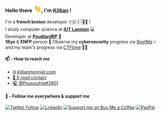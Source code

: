 ### Hello there <img src="https://github.com/killianmonnier/killianmonnier/blob/master/hi.gif" width="25px">, I'm [Killian](https://killianmonnier.com) ! 

<!--
**killianmonnier/killianmonnier** is a ✨ _special_ ✨ repository because its `README.md` (this file) appears on your GitHub profile.

Here are some ideas to get you started:

- 🔭 I’m currently working on ...
- 🌱 I’m currently learning ...
- 👯 I’m looking to collaborate on ...
- 🤔 I’m looking for help with ...
- 💬 Ask me about ...
- 📫 How to reach me: ...
- 😄 Pronouns: ...
- ⚡ Fun fact: ...
-->

I'm a **french breton** developer :fr: 🏳🏴✊ ! </br>
I study computer science at [**IUT Lannion**](https://linkedin.com/school/iutlannion/) 💻 </br>
Developer at [**PoudlardRP**](https://poudlardrp.fr) 🧙 </br>
**18yo** & **ENFP** person 👨
Observe my **cybersecurity** progress via [RootMe](https://www.root-me.org/Killian-Monnier) 💀 and my team's progress via [CTFtime](https://ctftime.org/team/119925) 🏴‍☠️

#### 📫 - How to reach me

- [🌐 killianmonnier.com](https://killianmonnier.com)
- [📧 E-mail contact](mailto:contact@killianmonnier.com)
- [🎧 @Poupoutrie#3901](https://discord.com)

#### 🔗 - Follow me everywhere & support me

[![Twitter Follow](https://img.shields.io/twitter/follow/paraceltus?color=%231DA1F2&label=Follow%20me&logo=Twitter&style=for-the-badge)](https://twitter.com/paraceltus)
[![LinkedIn](https://img.shields.io/badge/Curriculum-📜-blue.svg?style=for-the-badge)](https://www.linkedin.com/in/killianmonnier)
[![Support me on Buy Me a Coffee](https://img.shields.io/badge/Support%20me-☕-orange.svg?style=for-the-badge)](https://www.buymeacoffee.com/killianmonnier)
[![PayPal](https://img.shields.io/badge/Donate-💵-yellow.svg?style=for-the-badge)](https://paypal.me/monnierkillian)
